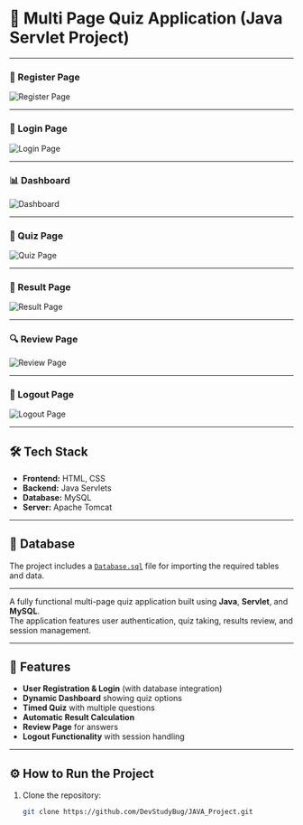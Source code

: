 # 🎯 Multi Page Quiz Application (Java Servlet Project)
---
### 📝 Register Page
![Register Page](https://github.com/user-attachments/assets/882313a2-390f-4631-81d4-578ed0e10d25)

---

### 🔑 Login Page
![Login Page](https://github.com/user-attachments/assets/f4ce7814-f748-45e9-a485-26aa4b415f57)

---

### 📊 Dashboard
![Dashboard](https://github.com/user-attachments/assets/a85ef841-a5a5-4f2b-8227-b0e211c25599)

---

### 🧠 Quiz Page
![Quiz Page](https://github.com/user-attachments/assets/b7e882d0-cb5d-485f-bd97-a439c647c61f)

---

### 📄 Result Page
![Result Page](https://github.com/user-attachments/assets/36ed82ec-12c5-4444-a895-90daea91a070)

---

### 🔍 Review Page
![Review Page](https://github.com/user-attachments/assets/30d9bbc7-d93b-48ad-be0a-49d9ea5fbdb2)

---

### 🚪 Logout Page
![Logout Page](https://github.com/user-attachments/assets/4d2ce876-17f0-4437-844d-0299970bec79)

---

## 🛠️ Tech Stack
- **Frontend:** HTML, CSS 
- **Backend:** Java Servlets
- **Database:** MySQL
- **Server:** Apache Tomcat

---

## 📂 Database
The project includes a [`Database.sql`](Database.sql) file for importing the required tables and data.

---
A fully functional multi-page quiz application built using **Java**, **Servlet**, and **MySQL**.  
The application features user authentication, quiz taking, results review, and session management.

---

## 🚀 Features
- **User Registration & Login** (with database integration)
- **Dynamic Dashboard** showing quiz options
- **Timed Quiz** with multiple questions
- **Automatic Result Calculation**
- **Review Page** for answers
- **Logout Functionality** with session handling

---

## ⚙️ How to Run the Project
1. Clone the repository:
   ```bash
   git clone https://github.com/DevStudyBug/JAVA_Project.git
